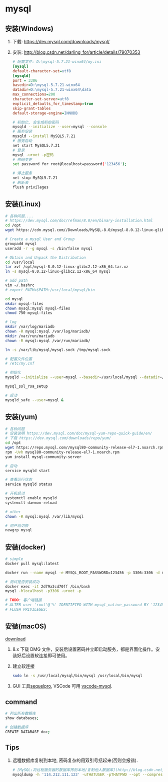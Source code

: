# mysql

## 安装(Windows)

1. 下载: <https://dev.mysql.com/downloads/mysql/>
2. 安装: <http://blog.csdn.net/darling_for/article/details/79070353>

    ```ini
    # 配置文件: D:\mysql-5.7.21-winx64/my.ini
    [mysql]
    default-character-set=utf8
    [mysqld]
    port = 3306
    basedir=D:\mysql-5.7.21-winx64
    datadir=D:\mysql-5.7.21-winx64\data
    max_connections=200
    character-set-server=utf8
    explicit_defaults_for_timestamp=true
    skip-grant-tables
    default-storage-engine=INNODB
    ```

    ```bash
    # 初始化, 会生成初始密码
    mysqld --initialize --user=mysql --console
    # 服务安装
    mysqld --install MySQL5.7.21
    # 服务启动
    net start MySQL5.7.21
    # 登录
    mysql -uroot -p密码
    # 密码变更
    set password for root@localhost=password('123456');

    # 停止服务
    net stop MySQL5.7.21
    # 刷新表
    flush privileges
    ```

## 安装(Linux)

```bash
# 各种问题....
# https://dev.mysql.com/doc/refman/8.0/en/binary-installation.html
cd /opt
wget https://cdn.mysql.com//Downloads/MySQL-8.0/mysql-8.0.12-linux-glibc2.12-x86_64.tar.xz

# Create a mysql User and Group
groupadd mysql
useradd -r -g mysql -s /bin/false mysql

# Obtain and Unpack the Distribution
cd /usr/local
tar xvf /opt/mysql-8.0.12-linux-glibc2.12-x86_64.tar.xz
ln -s mysql-8.0.12-linux-glibc2.12-x86_64 mysql

# add path
vim ~/.bashrc
# export PATH=$PATH:/usr/local/mysql/bin

cd mysql
mkdir mysql-files
chown mysql:mysql mysql-files
chmod 750 mysql-files

# log
mkdir /var/log/mariadb
chown -R mysql:mysql /var/log/mariadb/
mkdir /var/run/mariadb
chown -R mysql:mysql /var/run/mariadb/

ln -s /var/lib/mysql/mysql.sock /tmp/mysql.sock

# 配置文件位置
# /etc/my.cnf

# 初始化
mysqld --initialize --user=mysql --basedir=/usr/local/mysql --datadir=/usr/local/mysql/data

mysql_ssl_rsa_setup

# 启动
mysqld_safe --user=mysql &
```

## 安装(yum)

```bash
# 各种问题
# 安装说明 https://dev.mysql.com/doc/mysql-yum-repo-quick-guide/en/
# 下载 https://dev.mysql.com/downloads/repo/yum/
cd /opt
wget https://repo.mysql.com//mysql80-community-release-el7-1.noarch.rpm
rpm -Uvh mysql80-community-release-el7-1.noarch.rpm
yum install mysql-community-server

# 启动
service mysqld start

# 查看运行状态
service mysqld status

# 开机启动
systemctl enable mysqld
systemctl daemon-reload

# other
chown -R mysql:mysql /var/lib/mysql

# 用户组切换
newgrp mysql
```

## 安装(docker)

```bash
# simple
docker pull mysql:latest

docker run --name mysql -e MYSQL_ROOT_PASSWORD=123456 -p 3306:3306 -d mysql:latest

# 测试是否安装成功
docker exec -it 2d79a3cd70ff /bin/bash
mysql -hlocalhost -p3306 -uroot -p

# TODO: 客户端链接
# ALTER user 'root'@'%' IDENTIFIED WITH mysql_native_password BY '123456';
# FLUSH PRIVILEGES;
```

## 安装(macOS)

[download](https://dev.mysql.com/downloads/mysql/)

1. 8.x 下载 DMG 文件，安装后设置密码并立即启动服务，都是界面化操作。安装好后设置软连接即可使用。
2. 建立软连接

    ```bash
    sudo ln -s /usr/local/mysql/bin/mysql /usr/local/bin/mysql
    ```

3. GUI 工具[sequelpro](https://sequelpro.com), VSCode 可用 [vscode-mysql](https://github.com/formulahendry/vscode-mysql).

## command

```bash
# 列出所有数据库
show databases;

# 创建数据库
CREATE DATABASE doc;
```

## Tips

1. 远程数据库复制到本地, 密码复杂的用双引号括起来(否则会报错).

    ```bash
    # [MySQL:将远程服务器的数据库拷到本地/复制他人数据库](http://blog.csdn.net/ycisacat/article/details/52587529)
    mysqldump -h '114.212.111.123' -uTHATUSER -pTHATPWD --opt --compress THATDB --skip-lock-tables | mysql -h localhost -uMYUSER -pMYPWD MYDB`
    ```

